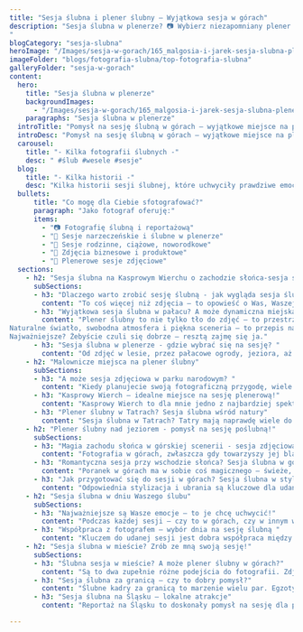 ```yaml
---
title: "Sesja ślubna i plener ślubny – Wyjątkowa sesja w górach"
description: "Sesja ślubna w plenerze? 📷 Wybierz niezapomniany plener ślubny w górach 🏔️. Fotografia plenerowa 🌿, która odda magię Waszego dnia ✨.
"
blogCategory: "sesja-slubna"
heroImage: "/Images/sesja-w-gorach/165_malgosia-i-jarek-sesja-slubna-plener-gora-zborow-jarek-olszewski-fotograf.JPG"
imageFolder: "blogs/fotografia-slubna/top-fotografia-slubna"
galleryFolder: "sesja-w-gorach"
content:
  hero:
    title: "Sesja ślubna w plenerze"
    backgroundImages:
      - "/Images/sesja-w-gorach/165_malgosia-i-jarek-sesja-slubna-plener-gora-zborow-jarek-olszewski-fotograf.JPG"
    paragraphs: "Sesja ślubna w plenerze"
  introTitle: "Pomysł na sesję ślubną w górach – wyjątkowe miejsce na plener ślubny na Kasprowym Wierchu"
  introDesc: "Pomysł na sesję ślubną w górach – wyjątkowe miejsce na plener ślubny na Kasprowym Wierchu"
  carousel:
    title: "- Kilka fotografii ślubnych -"
    desc: " #ślub #wesele #sesje"
  blog:
    title: "- Kilka historii -"
    desc: "Kilka historii sesji ślubnej, które uchwyciły prawdziwe emocje, miłość i wyjątkowe chwile par w pięknych, naturalnych sceneriach."
  bullets:
      title: "Co mogę dla Ciebie sfotografować?"
      paragraph: "Jako fotograf oferuję:"
      items:
        - "📷 Fotografię ślubną i reportażową"
        - "💍 Sesje narzeczeńskie i ślubne w plenerze"
        - "👶 Sesje rodzinne, ciążowe, noworodkowe"
        - "💼 Zdjęcia biznesowe i produktowe"
        - "🌳 Plenerowe sesje zdjęciowe"
  sections:
    - h2: "Sesja ślubna na Kasprowym Wierchu o zachodzie słońca-sesja ślubna w plenerze"
      subSections:
      - h3: "Dlaczego warto zrobić sesję ślubną - jak wygląda sesja ślubna?"
        content: "To coś więcej niż zdjęcia – to opowieść o Was, Waszej miłości i emocjach. Sesja zdjęciowa może się odbyć w ważnym dla Was dniu, kilka dni później w plenerze, albo jeszcze wcześniej – jako sesja narzeczeńska. Dla mnie jako fotografa najważniejsze jest, żebyście czuli się swobodnie. Bo to właśnie wtedy powstają najpiękniejsze kadry – naturalne, pełne emocji i prawdziwe. Nie musicie specjalnie przygotowywać się do sesji – naprawdę! Najważniejsze, żebyście przyszli z pozytywnym nastawieniem i byli sobą. Nie chodzi o idealne pozowanie czy sztywne ujęcia. Chodzi o emocje, spojrzenia, gesty – o Was."
      - h3: "Wyjątkowa sesja ślubna w pałacu? A może dynamiczna miejska sesja ślubna? Pomogę w wyborze miejsca na sesję ślubną!"
        content: "Plener ślubny to nie tylko tło do zdjęć – to przestrzeń, w której możecie być sobą. Jako fotograf uwielbiam, gdy miejsce sesji odzwierciedla Waszą energię i styl. Góry, las, jezioro, a może ukryte uliczki miasta? Każde z tych miejsc potrafi opowiedzieć inną historię.
Naturalne światło, swobodna atmosfera i piękna sceneria – to przepis na zdjęcia, które są prawdziwe i ponadczasowe. Plener pozwala uchwycić emocje, spojrzenia, drobne gesty – wszystko to, co buduje Waszą opowieść. Dlatego właśnie warto postawić na plener. To nie tylko wyjątkowe kadry, ale też wspomnienie – moment tylko dla Was, z dala od ślubnego zgiełku. A jeśli wybierzecie Tatry – pomogę zadbać o każdy szczegół, by było pięknie i bez stresu.
Najważniejsze? Żebyście czuli się dobrze – resztą zajmę się ja."
      - h3: "Sesja ślubna w plenerze - gdzie wybrać się na sesję? "
        content: "Od zdjęć w lesie, przez pałacowe ogrody, jeziora, aż po dzikie plaże i majestatyczne góry. Coraz częściej to właśnie Nasze polskie góry przyciągają pary, które marzą o czymś wyjątkowym. Plener ślubny w górach, szczególnie sesja ślubna na Kasprowym Wierchu to coś wyjątkowego. Możliwości pleneru ślubnego są naprawdę ogromne – wszystko zależy od tego, co Wam w duszy gra. Przy wyborze miejsca zawsze warto wziąć pod uwagę porę roku, pogodę i ewentualne pozwolenia – szczególnie w parkach narodowych. Ale spokojnie, pomogę Wam to wszystko ogarnąć. Dobry plan to podstawa pięknych zdjęć – a ja jestem tu po to, żeby stworzyć dla Was kadry, do których będziecie wracać przez całe życie."
    - h2: "Malownicze miejsca na plener ślubny"
      subSections:
      - h3: "A może sesja zdjęciowa w parku narodowym? "
        content: "Kiedy planujecie swoją fotograficzną przygodę, wiele par szuka czegoś naprawdę wyjątkowego – miejsca, które podkreśli Waszą miłość w sposób niepowtarzalny. Parki narodowe to dla mnie jedno z najpiękniejszych miejsc do fotografowania – sesja ślubna w lesie, niesamowite widoki, dziewicza przyroda i atmosfera, która sama w sobie jest magiczna. Uwielbiam wykorzystywać to naturalne piękno, by tworzyć dla Was romantyczne kadry, które będą pamiątką na całe życie. Jeśli kochacie góry i świeże powietrze, uchwycenie Waszych emocji w parku narodowym to strzał w dziesiątkę. Oczywiście, trzeba pamiętać o formalnościach, jak pozwolenia czy zasady obowiązujące w parku, ale nie martwcie się – pomogę Wam się przez to przeprowadzić. Razem zadbamy o każdy szczegół, aby sesja była nie tylko piękna, ale też spokojna i bezproblemowa. Zdjęcia zrobione w takim miejscu będą nie tylko odbiciem Waszej miłości, ale też opowieścią o Was i cudownej naturze, która Was otacza."
      - h3: "Kasprowy Wierch – idealne miejsce na sesję plenerową!"
        content: "Kasprowy Wierch to dla mnie jedno z najbardziej spektakularnych miejsc na stworzenie idealnej pamiątki z tego dnia. Tam, na szczycie, rozpościerają się niesamowite widoki i rozległe panoramy, które potrafią zamienić Wasze zdjęcia w prawdziwe dzieła sztuki. Uwielbiam łapać tam magiczne momenty – czy to zachód, czy wschód słońca – które dodają zdjęciom wyjątkowego klimatu. Oczywiście, plener na Kasprowym to logistyczne wyzwanie, ale powiem szczerze – każdy wysiłek się opłaca. Wyobraźcie sobie Pannę Młodą w zwiewnej sukni i Pana Młodego w eleganckim garniturze na tle potężnych gór – to są właśnie kadry, które zapadają w pamięć na całe życie. Przygotowanie jest kluczowe – ciepłe ubrania, dobra organizacja i sprawdzenie pogody to must-have. Jako fotograf muszę znać górskie warunki i działać tak, by wszystko przebiegało bezpiecznie i sprawnie. Choć to miejsce wymaga trochę więcej pracy, efekt końcowy jest naprawdę wyjątkowy i zdecydowanie warto go wybrać, jeśli marzycie o niezapomnianych, górskich i intymnych przeżyciach."
      - h3: "Plener ślubny w Tatrach? Sesja ślubna wśród natury"
        content: "Sesja ślubna w Tatrach? Tatry mają naprawdę wiele do zaoferowania, jeśli chodzi o fotografie – i Kasprowy Wierch to tylko jedno z wyjątkowych miejsc. Miejsca takie jak Dolina Chochołowska, Morskie Oko, Rusinowa Polana czy Dolina Pięciu Stawów – każde z tych miejsc ma swój niepowtarzalny klimat i pozwala stworzyć zupełnie inne, ale równie piękne fotografie Jako artysta chętnie wykorzystuję naturalne elementy – skały, wodospady, strumienie czy lasy – bo one dodają zdjęciom niezwykłej atmosfery i romantyzmu. Przy wyborze miejsca zawsze zwracam uwagę na to, jak łatwo będzie tam dotrzeć, jakie są warunki i jaka jest trudność trasy, bo komfort i bezpieczeństwo pary młodej są dla mnie priorytetem. Reportaż w Tatrach to dla mnie gwarancja nie tylko pięknych zdjęć, ale też niezapomnianych wspomnień, które zostają na całe życie. Zawsze chętnie doradzę i pomogę zaplanować wszystko tak, aby ten dzień był dla Was wyjątkowy i bez stresu."
    - h2: "Plener ślubny nad jeziorem - pomysł na sesję poślubną!"
      subSections:
      - h3: "Magia zachodu słońca w górskiej scenerii - sesja zdjęciowa w Tatrach"
        content: "Fotografia w górach, zwłaszcza gdy towarzyszy jej blask zachodzącego słońca, to dla mnie prawdziwa kwintesencja romantyzmu. Wyobrażam sobie Was – blisko siebie, otulonych ciepłym światłem, na tle majestatycznych szczytów Tatr. Ta niezwykła sceneria sama tworzy atmosferę, która pozwala uchwycić najprawdziwsze emocje i szczęście. W takich momentach naturalne światło zachodu słońca nadaje zdjęciom wyjątkową magię i głębię, którą uwielbiam wykorzystywać w swojej pracy. Oczywiście, planując zdjęcia o tej porze, zawsze bierzemy pod uwagę zmienne warunki pogodowe i logistykę, by wszystko przebiegło bez problemów. Jeśli zależy Wam na intymnych, pełnych naturalnego piękna ujęciach, zachód słońca w górach to strzał w dziesiątkę – razem stworzymy kadry, do których będziecie wracać z uśmiechem przez całe życie."
      - h3: "Romantyczna sesja przy wschodzie słońca? Sesja ślubna w górach"
        content: "Poranek w górach ma w sobie coś magicznego – świeże, chłodne powietrze i budząca się do życia natura tworzą wyjątkową aurę. Wschód słońca rozświetla niebo pięknymi, miękkimi kolorami, które doskonale oddają klimat tego momentu. Bardzo lubię tę porę dnia, bo światło jest wtedy niezwykle delikatne i pełne ciepła. Wyobrażam sobie Was – szczęśliwych, pełnych emocji, a Pannę Młodą w zwiewnej sukni na tle majestatycznych tatrzańskich szczytów. Wiem, że wczesna pobudka może być wyzwaniem, ale to właśnie ta chwila daje nam zdjęcia, które zapadają w pamięć na całe życie. Jeśli chcecie mieć wyjątkowe, naturalne i pełne magii zdjęcia, sesja o poranku w Tatrach będzie świetnym wyborem. Zawsze dbam o to, by znaleźć idealne miejsce i wykorzystać wschodzące słońce tak, by Wasze zdjęcia były niepowtarzalne i pełne prawdziwych emocji."
      - h3: "Jak przygotować się do sesji w górach? Sesja ślubna w stylu górskim"
        content: "Odpowiednia stylizacja i ubrania są kluczowe dla udanej sesji plenerowej. Wybierając miejsce na sesję w górach, warto postawić na wygodę i funkcjonalność, ale nie rezygnować z elegancji i stylu. Panna młoda może wybrać zwiewną suknię, która będzie pięknie prezentować się na wietrze, a Pan młody może zdecydować się na elegancki garnitur lub casualowy strój. Ważne jest, aby ubrania pasowały do krajobrazu i charakteru miejsca sesji. Planując sesję w Tatrach, warto zabrać ze sobą ciepłe ubrania, takie jak swetry, kurtki i szale, ponieważ pogoda w górach może być zmienna. Dodatki, takie jak kwiaty, welony, kapelusze czy szale, mogą dodać sesji zdjęciowej charakteru i uroku. Jako Wasz fotograf doradzę w wyborze odpowiedniej stylizacji i pomogę w stworzeniu spójnego i harmonijnego wizerunku pary młodej, aby zdjęcia ślubne były wyjątkowe i niezapomniane. Wykonanie sesji w dobrze dobranej stylizacji jest gwarancją pięknych kadrów, które będą odzwierciedlać Wasze osobowości i charakter miejsca sesji."
    - h2: "Sesja ślubna w dniu Waszego ślubu"
      subSections:
      - h3: "Najważniejsze są Wasze emocje – to je chcę uchwycić!"
        content: "Podczas każdej sesji – czy to w górach, czy w innym wyjątkowym miejscu – najważniejsze dla mnie są Wasze emocje. Uśmiechy, spojrzenia, subtelne gesty… to właśnie one tworzą prawdziwą historię. Uwielbiam łapać te niepozorne momenty: Wasze czułe spojrzenia, spontaniczny śmiech, delikatny dotyk dłoni. Jeśli sesja odbywa się blisko dnia ślubu, często udaje się jeszcze raz przeżyć wspomnienie pierwszego tańca, zakładania obrączek czy drobnych wzruszeń. Dla mnie fotografia to nie tylko ładne kadry – to opowieść o Was. Dlatego, jako Wasz fotograf ślubny, zawsze zachęcam, żebyście przed sesją powiedzieli mi, które chwile są dla Was najważniejsze. Dzięki temu mogę lepiej je uchwycić i stworzyć dla Was pamiątkę, która będzie żyła razem z Wami przez całe życie."
      - h3: "Współpraca z fotografem – wybór dnia na sesję ślubną "
        content: "Kluczem do udanej sesji jest dobra współpraca między nami. Zawsze zależy mi, żebyśmy przed spotkaniem usiedli razem i porozmawiali – o Waszych oczekiwaniach, pomysłach, o tym, kim jesteście i jak wygląda Wasza historia miłości. To pomaga mi stworzyć zdjęcia, które naprawdę Was oddają. Podczas sesji najważniejsze, żebyście zaufali mi i dali się ponieść emocjom. Ja zadbam o to, żebyście czuli się swobodnie i naturalnie, a czasem zaproponuję coś nowego, by dodać zdjęciom magii i świeżości. Otwartość i chęć do małych eksperymentów naprawdę robi różnicę. Jeśli marzycie o sesji w górach, upewnijcie się, że fotograf ma doświadczenie w takich warunkach – to ważne, bo góry potrafią zaskoczyć. Zawsze chętnie doradzę najlepsze miejsca i pomogę zaplanować wszystko tak, by było komfortowo i bezpiecznie."
    - h2: "Sesja ślubna w mieście? Zrób ze mną swoją sesję!"
      subSections:
      - h3: "Ślubna sesja w mieście? A może plener ślubny w górach?"
        content: "Są to dwa zupełnie różne podejścia do fotografii. Zdjęcia w mieście oferują nowoczesną, dynamiczną scenerię, idealną dla par, które cenią sobie miejski styl życia. Architektura, neonowe światła, graffiti – to wszystko może stanowić ciekawe tło dla zdjęć. Z kolei plener to powrót do natury, romantyczny klimat i możliwość wykorzystania malowniczych krajobrazów. Wybór zależy od preferencji pary młodej i ich charakteru. Warto pamiętać, że zarówno sesja ślubna w mieście, jak i sesja ślubna w plenerze wymagają odpowiedniego przygotowania i umiejętności fotografa. Wykonanie sesji zależy od pomysłu na plener ślubny, doboru miejsca na sesję oraz przygotowaniu sprzętu przez fotografa."
      - h3: "Sesja ślubna za granicą – czy to dobry pomysł?"
        content: "Ślubne kadry za granicą to marzenie wielu par. Egzotyczne widoki, unikalna architektura i niezapomniane wrażenia – to wszystko może sprawić, że zdjęcia ślubne będą naprawdę wyjątkowe. Jednak reportaż za granicą wiąże się z dodatkowymi kosztami i wyzwaniami logistycznymi. Należy uwzględnić koszty podróży, zakwaterowania, transportu sprzętu fotograficznego, a także formalności związane z uzyskaniem pozwoleń na fotografowanie w danym miejscu. Przed podjęciem decyzji warto dokładnie przeanalizować budżet i sprawdzić, czy cena sesji ślubnej jest adekwatna do oferowanych możliwości. Alternatywą dla sesji ślubnej za granicą może być sesja ślubna w górach, nad morzem lub w lesie – Polska oferuje wiele malowniczych miejsce na sesje."
      - h3: "Sesja ślubna na Śląsku – lokalne atrakcje"
        content: "Reportaż na Śląsku to doskonały pomysł na sesję dla par, które cenią sobie industrialny klimat i unikalną architekturę. Śląsk oferuje wiele ciekawych miejsce na sesje ślubne – od zabytkowych kopalni i hut, po nowoczesne centra kulturalne i parki.  Sesja plenerowa na Śląsku to także okazja do poznania historii i kultury regionu. Planując sesję, warto wziąć pod uwagę warunki pogodowe i dostępność wybranych miejsc. Sesja zdjęciowa na Śląsku może być doskonałą alternatywą dla sesji ślubnej w górach lub nad morzem, oferując oryginalną i niezapomnianą scenerię. Na Śląsku można zrobić sesję ślubną z ciekawym wykorzystaniem architektury."

---
```

